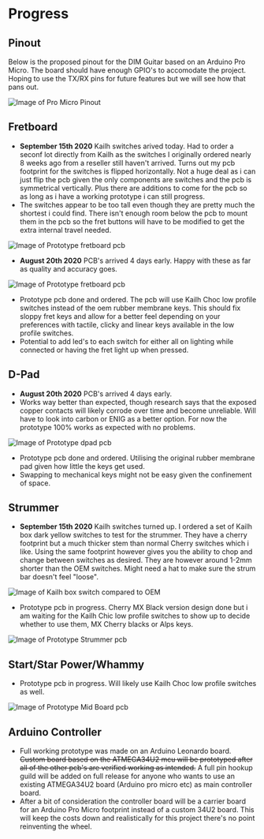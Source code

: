 # Progress

## Pinout
Below is the proposed pinout for the DIM Guitar based on an Arduino Pro Micro. The board should have enough GPIO's to accomodate the project. Hoping to use the TX/RX pins for future features but we will see how that pans out.

![Image of Pro Micro Pinout](/images/pinout.jpg)

## Fretboard

- **September 15th 2020** Kailh switches arived today. Had to order a seconf lot directly from Kailh as the switches I originally ordered nearly 8 weeks ago from a reseller still haven't arrived. Turns out my pcb footprint for the switches is flipped horizontally. Not a huge deal as i can just flip the pcb given the only components are switches and the pcb is symmetrical vertically. Plus there are additions to come for the pcb so as long as i have a working prototype i can still progress.
- The switches appear to be too tall even though they are pretty much the shortest i could find. There isn't enough room below the pcb to mount them in the pcb so the fret buttons will have to be modified to get the extra internal travel needed.

![Image of Prototype fretboard pcb](/images/fret_proto_1.jpg)

- **August 20th 2020** PCB's arrived 4 days early. Happy with these as far as quality and accuracy goes.

![Image of Prototype fretboard pcb](/images/FRETBOARD_PCB_0.1.jpg)

- Prototype pcb done and ordered. The pcb will use Kailh Choc low profile switches instead of the oem rubber membrane keys. This should fix sloppy fret keys and allow for a better feel depending on your preferences with tactile, clicky and linear keys available in the low profile switches.
- Potential to add led's to each switch for either all on lighting while connected or having the fret light up when pressed.

## D-Pad

- **August 20th 2020** PCB's arrived 4 days early.
- Works way better than expected, though research says that the exposed copper contacts will likely corrode over time and become unreliable. Will have to look into carbon or ENIG as a better option. For now the prototype 100% works as expected with no problems.

![Image of Prototype dpad pcb](/images/DPAD_PCB_0.1.jpg)

- Prototype pcb done and ordered. Utilising the original rubber membrane pad given how little the keys get used.
- Swapping to mechanical keys might not be easy given the confinement of space.

## Strummer

- **September 15th 2020** Kailh switches turned up. I ordered a set of Kailh box dark yellow switches to test for the strummer. They have a cherry footprint but a much thicker stem than normal Cherry switches which i like. Using the same footprint however gives you the ability to chop and change between switches as desired. They are however around 1-2mm shorter than the OEM switches. Might need a hat to make sure the strum bar doesn't feel "loose".

![Image of Kailh box switch compared to OEM](/images/kailh_strummer.jpg)

- Prototype pcb in progress. Cherry MX Black version design done but i am waiting for the Kailh Chic low profile switches to show up to decide whether to use them, MX Cherry blacks or Alps keys.

![Image of Prototype Strummer pcb](/images/DIM_STRUMMER_FRONT.svg)

## Start/Star Power/Whammy

- Prototype pcb in progress. Will likely use Kailh Choc low profile switches as well.

![Image of Prototype Mid Board pcb](/images/DIM_MID_BOARD_FRONT.svg)

## Arduino Controller

- Full working prototype was made on an Arduino Leonardo board. ~~Custom board based on the ATMEGA34U2 mcu will be prototyped after all of the other pcb's are verified working as intended.~~ A full pin hookup guild will be added on full release for anyone who wants to use an existing ATMEGA34U2 board (Arduino pro micro etc) as main controller board.
- After a bit of consideration the controller board will be a carrier board for an Arduino Pro Micro footprint instead of a custom 34U2 board. This will keep the costs down and realistically for this project there's no point reinventing the wheel.
